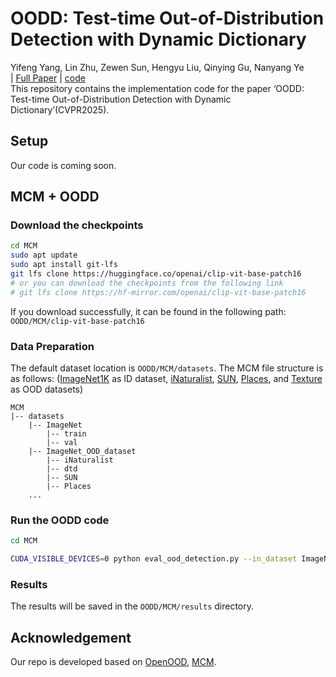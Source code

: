# OODD: Test-time Out-of-Distribution Detection with Dynamic Dictionary
Yifeng Yang, Lin Zhu, Zewen Sun, Hengyu Liu, Qinying Gu, Nanyang Ye 
<br>
| [Full Paper](#) | [code](https://github.com/zxk1212/OODD) 
<br>
This repository contains the implementation code for the paper ‘OODD: Test-time Out-of-Distribution Detection with Dynamic Dictionary’(CVPR2025).


## Setup
Our code is coming soon.

## MCM + OODD
### Download the checkpoints
```sh
cd MCM
sudo apt update
sudo apt install git-lfs
git lfs clone https://huggingface.co/openai/clip-vit-base-patch16
# or you can download the checkpoints from the following link
# git lfs clone https://hf-mirror.com/openai/clip-vit-base-patch16
```


If you download successfully, it can be found in the following path:
`OODD/MCM/clip-vit-base-patch16`

### Data Preparation

 The default dataset location is `OODD/MCM/datasets`. The MCM file structure is as follows:
([ImageNet1K](https://image-net.org/challenges/LSVRC/2012/index.php#) as ID dataset, [iNaturalist](https://arxiv.org/abs/1707.06642), [SUN](https://vision.princeton.edu/projects/2010/SUN/), [Places](https://arxiv.org/abs/1610.02055), and [Texture](https://arxiv.org/abs/1311.3618)  as OOD datasets)
```
MCM
|-- datasets
    |-- ImageNet
        |-- train
        |-- val
    |-- ImageNet_OOD_dataset
        |-- iNaturalist
        |-- dtd
        |-- SUN
        |-- Places
    ...
```
### Run the OODD code
```sh
cd MCM

CUDA_VISIBLE_DEVICES=0 python eval_ood_detection.py --in_dataset ImageNet --name eval_ood --CLIP_ckpt ViT-B/16 --root-dir datasets # for gpu_id=0
```
### Results
The results will be saved in the `OODD/MCM/results` directory. 

## Acknowledgement
Our repo is developed based on [OpenOOD](https://github.com/Jingkang50/OpenOOD), [MCM](https://github.com/deeplearning-wisc/MCM).

